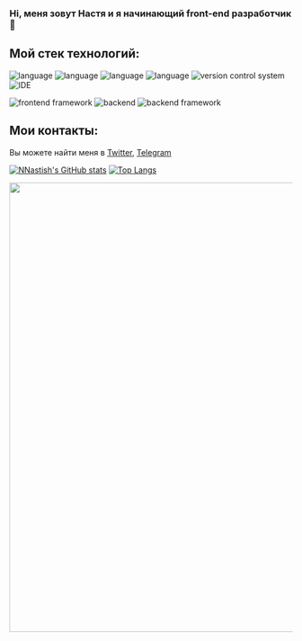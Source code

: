 

### Hi, меня зовут Настя и я начинающий front-end разработчик 👋

## Мой стек технологий: 
![language](https://img.shields.io/badge/JavaScript-informational?style=for-the-badge&logo=JavaScript&logoColor=white&color=000000)
![language](https://img.shields.io/badge/HTML-informational?style=for-the-badge&logo=HTML5&logoColor=white&color=000000)
![language](https://img.shields.io/badge/CSS-informational?style=for-the-badge&logo=CSS3&logoColor=white&color=000000)
![language](https://img.shields.io/badge/WebPack-informational?style=for-the-badge&logo=Webpack&logoColor=white&color=000000)
![version control system](https://img.shields.io/badge/GIT-informational?style=for-the-badge&logo=Git&logoColor=white&color=000000)
![IDE](https://img.shields.io/badge/WebStorm-informational?style=for-the-badge&logo=Webstorm&logoColor=white&color=000000)


![frontend framework](https://img.shields.io/badge/React-informational?style=for-the-badge&logo=React&logoColor=white&color=000000)
![backend](https://img.shields.io/badge/node.js-informational?style=for-the-badge&logo=node.js&logoColor=white&color=000000)
![backend framework](https://img.shields.io/badge/express-informational?style=for-the-badge&logo=express&logoColor=white&color=000000)

<!-- Contacts -->

## Мои контакты: 
Вы можете найти меня в [Twitter][1], [Telegram][2]

<!-- Links to my social media accounts -->

[1]: https://twitter.com/an_nvkv
[2]: https://t.me/novikova_anastacia

<!-- DashBoards -->

[![NNastish's GitHub stats](https://github-readme-stats.vercel.app/api?username=NNastish&show_icons=true&bg_color=0D1017&title_color=FFFFFF&text_color=FFFFFF&border_color=0D1017&icon_color=000000)](https://github.com/anuraghazra/github-readme-stats)
[![Top Langs](https://github-readme-stats.vercel.app/api/top-langs/?username=NNastish&show_icons=true&bg_color=0D1017&title_color=FFFFFF&text_color=FFFFFF&border_color=0D1017&icon_color=000000)](https://github.com/anuraghazra/github-readme-stats)


<img align="center" src="https://media.giphy.com/media/39GAXpLVKvYRO/giphy.gif" width="800x">


<!--
**NNastish/NNastish** is a ✨ _special_ ✨ repository because its `README.md` (this file) appears on your GitHub profile.

Here are some ideas to get you started:

- 🔭 I’m currently working on ...
- 🌱 I’m currently learning ...
- 👯 I’m looking to collaborate on ...
- 🤔 I’m looking for help with ...
- 💬 Ask me about ...
- 📫 How to reach me: ...
- 😄 Pronouns: ...
- ⚡ Fun fact: ...
-->
